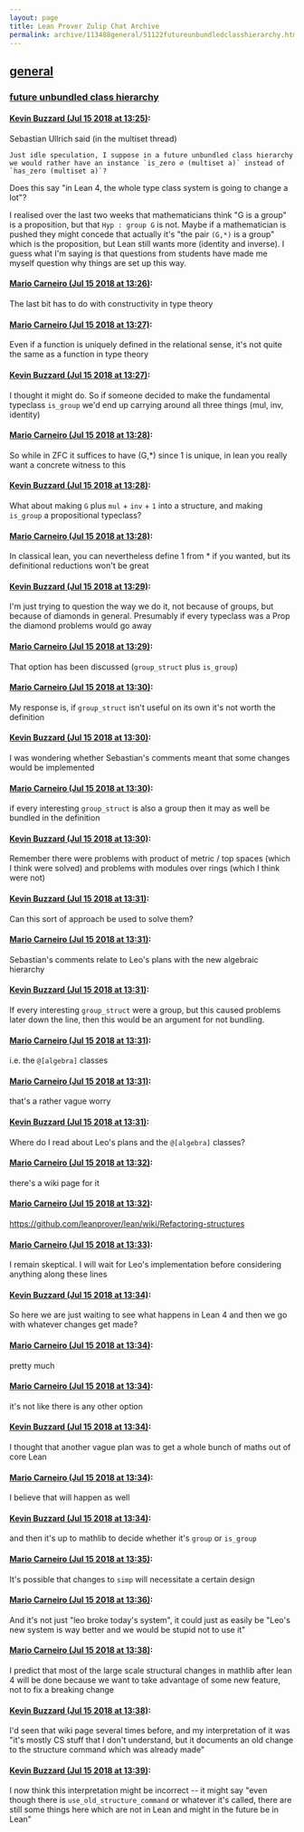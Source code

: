 ```yaml
---
layout: page
title: Lean Prover Zulip Chat Archive 
permalink: archive/113488general/51122futureunbundledclasshierarchy.html
---
```


## [general](index.html)
### [future unbundled class hierarchy](51122futureunbundledclasshierarchy.html)

#### [Kevin Buzzard (Jul 15 2018 at 13:25)](https://leanprover.zulipchat.com/#narrow/stream/113488-general/topic/future%20unbundled%20class%20hierarchy/near/129698387):
Sebastian Ullrich said (in the multiset thread)

```quote
Just idle speculation, I suppose in a future unbundled class hierarchy we would rather have an instance `is_zero ∅ (multiset a)` instead of `has_zero (multiset a)`?
```

Does this say "in Lean 4, the whole type class system is going to change a lot"? 

I realised over the last two weeks that mathematicians think "G is a group" is a proposition, but that `Hyp : group G` is not. Maybe if a mathematician is pushed they might concede that actually it's "the pair `(G,*)` is a group" which is the proposition, but Lean still wants more (identity and inverse). I guess what I'm saying is that questions from students have made me myself question why things are set up this way.

#### [Mario Carneiro (Jul 15 2018 at 13:26)](https://leanprover.zulipchat.com/#narrow/stream/113488-general/topic/future%20unbundled%20class%20hierarchy/near/129698439):
The last bit has to do with constructivity in type theory

#### [Mario Carneiro (Jul 15 2018 at 13:27)](https://leanprover.zulipchat.com/#narrow/stream/113488-general/topic/future%20unbundled%20class%20hierarchy/near/129698457):
Even if a function is uniquely defined in the relational sense, it's not quite the same as a function in type theory

#### [Kevin Buzzard (Jul 15 2018 at 13:27)](https://leanprover.zulipchat.com/#narrow/stream/113488-general/topic/future%20unbundled%20class%20hierarchy/near/129698464):
I thought it might do. So if someone decided to make the fundamental typeclass `is_group` we'd end up carrying around all three things (mul, inv, identity)

#### [Mario Carneiro (Jul 15 2018 at 13:28)](https://leanprover.zulipchat.com/#narrow/stream/113488-general/topic/future%20unbundled%20class%20hierarchy/near/129698510):
So while in ZFC it suffices to have (G,*) since 1 is unique, in lean you really want a concrete witness to this

#### [Kevin Buzzard (Jul 15 2018 at 13:28)](https://leanprover.zulipchat.com/#narrow/stream/113488-general/topic/future%20unbundled%20class%20hierarchy/near/129698514):
What about making `G` plus `mul` + `inv` + `1` into a structure, and making `is_group` a propositional typeclass?

#### [Mario Carneiro (Jul 15 2018 at 13:28)](https://leanprover.zulipchat.com/#narrow/stream/113488-general/topic/future%20unbundled%20class%20hierarchy/near/129698516):
In classical lean, you can nevertheless define 1 from * if you wanted, but its definitional reductions won't be great

#### [Kevin Buzzard (Jul 15 2018 at 13:29)](https://leanprover.zulipchat.com/#narrow/stream/113488-general/topic/future%20unbundled%20class%20hierarchy/near/129698524):
I'm just trying to question the way we do it, not because of groups, but because of diamonds in general. Presumably if every typeclass was a Prop the diamond problems would go away

#### [Mario Carneiro (Jul 15 2018 at 13:29)](https://leanprover.zulipchat.com/#narrow/stream/113488-general/topic/future%20unbundled%20class%20hierarchy/near/129698526):
That option has been discussed (`group_struct` plus `is_group`)

#### [Mario Carneiro (Jul 15 2018 at 13:30)](https://leanprover.zulipchat.com/#narrow/stream/113488-general/topic/future%20unbundled%20class%20hierarchy/near/129698572):
My response is, if `group_struct` isn't useful on its own it's not worth the definition

#### [Kevin Buzzard (Jul 15 2018 at 13:30)](https://leanprover.zulipchat.com/#narrow/stream/113488-general/topic/future%20unbundled%20class%20hierarchy/near/129698575):
I was wondering whether Sebastian's comments meant that some changes would be implemented

#### [Mario Carneiro (Jul 15 2018 at 13:30)](https://leanprover.zulipchat.com/#narrow/stream/113488-general/topic/future%20unbundled%20class%20hierarchy/near/129698582):
if every interesting `group_struct` is also a group then it may as well be bundled in the definition

#### [Kevin Buzzard (Jul 15 2018 at 13:30)](https://leanprover.zulipchat.com/#narrow/stream/113488-general/topic/future%20unbundled%20class%20hierarchy/near/129698584):
Remember there were problems with product of metric / top spaces (which I think were solved) and problems with modules over rings (which I think were not)

#### [Kevin Buzzard (Jul 15 2018 at 13:31)](https://leanprover.zulipchat.com/#narrow/stream/113488-general/topic/future%20unbundled%20class%20hierarchy/near/129698590):
Can this sort of approach be used to solve them?

#### [Mario Carneiro (Jul 15 2018 at 13:31)](https://leanprover.zulipchat.com/#narrow/stream/113488-general/topic/future%20unbundled%20class%20hierarchy/near/129698596):
Sebastian's comments relate to Leo's plans with the new algebraic hierarchy

#### [Kevin Buzzard (Jul 15 2018 at 13:31)](https://leanprover.zulipchat.com/#narrow/stream/113488-general/topic/future%20unbundled%20class%20hierarchy/near/129698597):
If every interesting `group_struct` were a group, but this caused problems later down the line, then this would be an argument for not bundling.

#### [Mario Carneiro (Jul 15 2018 at 13:31)](https://leanprover.zulipchat.com/#narrow/stream/113488-general/topic/future%20unbundled%20class%20hierarchy/near/129698598):
i.e. the `@[algebra]` classes

#### [Mario Carneiro (Jul 15 2018 at 13:31)](https://leanprover.zulipchat.com/#narrow/stream/113488-general/topic/future%20unbundled%20class%20hierarchy/near/129698601):
that's a rather vague worry

#### [Kevin Buzzard (Jul 15 2018 at 13:31)](https://leanprover.zulipchat.com/#narrow/stream/113488-general/topic/future%20unbundled%20class%20hierarchy/near/129698602):
Where do I read about Leo's plans and the `@[algebra]` classes?

#### [Mario Carneiro (Jul 15 2018 at 13:32)](https://leanprover.zulipchat.com/#narrow/stream/113488-general/topic/future%20unbundled%20class%20hierarchy/near/129698641):
there's a wiki page for it

#### [Mario Carneiro (Jul 15 2018 at 13:32)](https://leanprover.zulipchat.com/#narrow/stream/113488-general/topic/future%20unbundled%20class%20hierarchy/near/129698644):
https://github.com/leanprover/lean/wiki/Refactoring-structures

#### [Mario Carneiro (Jul 15 2018 at 13:33)](https://leanprover.zulipchat.com/#narrow/stream/113488-general/topic/future%20unbundled%20class%20hierarchy/near/129698654):
I remain skeptical. I will wait for Leo's implementation before considering anything along these lines

#### [Kevin Buzzard (Jul 15 2018 at 13:34)](https://leanprover.zulipchat.com/#narrow/stream/113488-general/topic/future%20unbundled%20class%20hierarchy/near/129698667):
So here we are just waiting to see what happens in Lean 4 and then we go with whatever changes get made?

#### [Mario Carneiro (Jul 15 2018 at 13:34)](https://leanprover.zulipchat.com/#narrow/stream/113488-general/topic/future%20unbundled%20class%20hierarchy/near/129698695):
pretty much

#### [Mario Carneiro (Jul 15 2018 at 13:34)](https://leanprover.zulipchat.com/#narrow/stream/113488-general/topic/future%20unbundled%20class%20hierarchy/near/129698698):
it's not like there is any other option

#### [Kevin Buzzard (Jul 15 2018 at 13:34)](https://leanprover.zulipchat.com/#narrow/stream/113488-general/topic/future%20unbundled%20class%20hierarchy/near/129698699):
I thought that another vague plan was to get a whole bunch of maths out of core Lean

#### [Mario Carneiro (Jul 15 2018 at 13:34)](https://leanprover.zulipchat.com/#narrow/stream/113488-general/topic/future%20unbundled%20class%20hierarchy/near/129698703):
I believe that will happen as well

#### [Kevin Buzzard (Jul 15 2018 at 13:34)](https://leanprover.zulipchat.com/#narrow/stream/113488-general/topic/future%20unbundled%20class%20hierarchy/near/129698706):
and then it's up to mathlib to decide whether it's `group` or `is_group`

#### [Mario Carneiro (Jul 15 2018 at 13:35)](https://leanprover.zulipchat.com/#narrow/stream/113488-general/topic/future%20unbundled%20class%20hierarchy/near/129698713):
It's possible that changes to `simp` will necessitate a certain design

#### [Mario Carneiro (Jul 15 2018 at 13:36)](https://leanprover.zulipchat.com/#narrow/stream/113488-general/topic/future%20unbundled%20class%20hierarchy/near/129698767):
And it's not just "leo broke today's system", it could just as easily be "Leo's new system is way better and we would be stupid not to use it"

#### [Mario Carneiro (Jul 15 2018 at 13:38)](https://leanprover.zulipchat.com/#narrow/stream/113488-general/topic/future%20unbundled%20class%20hierarchy/near/129698819):
I predict that most of the large scale structural changes in mathlib after lean 4 will be done because we want to take advantage of some new feature, not to fix a breaking change

#### [Kevin Buzzard (Jul 15 2018 at 13:38)](https://leanprover.zulipchat.com/#narrow/stream/113488-general/topic/future%20unbundled%20class%20hierarchy/near/129698841):
I'd seen that wiki page several times before, and my interpretation of it was "it's mostly CS stuff that I don't understand, but it documents an old change to the structure command which was already made"

#### [Kevin Buzzard (Jul 15 2018 at 13:39)](https://leanprover.zulipchat.com/#narrow/stream/113488-general/topic/future%20unbundled%20class%20hierarchy/near/129698852):
I now think this interpretation might be incorrect -- it might say "even though there is `use_old_structure_command` or whatever it's called, there are still some things here which are not in Lean and might in the future be in Lean"

